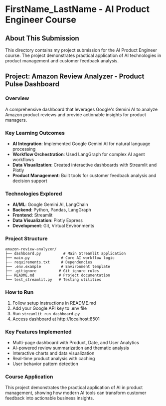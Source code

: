 # FirstName_LastName - AI Product Engineer Course

## About This Submission

This directory contains my project submission for the AI Product Engineer course. The project demonstrates practical application of AI technologies in product management and customer feedback analysis.

## Project: Amazon Review Analyzer - Product Pulse Dashboard

### Overview
A comprehensive dashboard that leverages Google's Gemini AI to analyze Amazon product reviews and provide actionable insights for product managers.

### Key Learning Outcomes
- **AI Integration**: Implemented Google Gemini AI for natural language processing
- **Workflow Orchestration**: Used LangGraph for complex AI agent workflows
- **Data Visualization**: Created interactive dashboards with Streamlit and Plotly
- **Product Management**: Built tools for customer feedback analysis and decision support

### Technologies Explored
- **AI/ML**: Google Gemini AI, LangChain
- **Backend**: Python, Pandas, LangGraph
- **Frontend**: Streamlit
- **Data Visualization**: Plotly Express
- **Development**: Git, Virtual Environments

### Project Structure
```
amazon-review-analyzer/
├── dashboard.py          # Main Streamlit application
├── main.py              # Core AI workflow logic
├── requirements.txt     # Dependencies
├── .env.example         # Environment template
├── .gitignore          # Git ignore rules
├── README.md           # Project documentation
└── test_streamlit.py   # Testing utilities
```

### How to Run
1. Follow setup instructions in README.md
2. Add your Google API key to .env file
3. Run `streamlit run dashboard.py`
4. Access dashboard at http://localhost:8501

### Key Features Implemented
- Multi-page dashboard with Product, Date, and User Analytics
- AI-powered review summarization and thematic analysis
- Interactive charts and data visualization
- Real-time product analysis with caching
- User behavior pattern detection

### Course Application
This project demonstrates the practical application of AI in product management, showing how modern AI tools can transform customer feedback into actionable business insights.